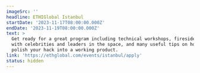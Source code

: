```yaml
---
imageSrc: ''
headline: ETHIGlobal Istanbul
startDate: '2023-11-17T08:00:00.000Z'
endDate: '2023-11-19T08:00:00.000Z'
text: >
  Get ready for a great program including technical workshops, fireside chats
  with celebrities and leaders in the space, and many useful tips on how to
  polish your hack into a working product.
link: 'https://ethglobal.com/events/istanbul/apply'
status: hidden
---
```







